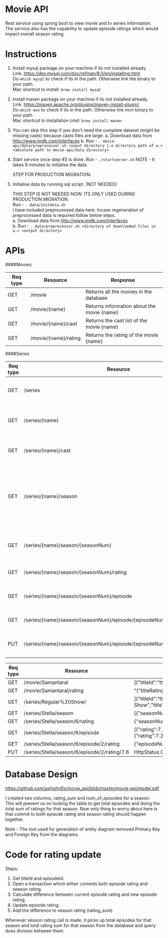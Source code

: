 # Movie API

Rest service using spring boot to view movie and tv series information.  
The service also has the capability to update episode ratings which would impact overall season rating.  

# Instructions

1. Install mysql package on your machine if its not installed already.  
   Link: https://dev.mysql.com/doc/refman/8.0/en/installing.html  
   Do `which mysql` to check if its in the path. Otherwise link the binary to your path.  
   Mac shortcut to install: `brew install mysql`
   
2. Install maven package on your machine if its not installed already.  
   Link: https://maven.apache.org/plugins/maven-install-plugin/  
   Do `which mvn` to check if its in the path. Otherwise link mvn binary to your path  
   Mac shortcut to installation cmd: `brew install maven`

3. You can skip this step if you don't need the complete dataset (might be missing casts) because casts files are large. 
   a. Download data from http://www.imdb.com/interfaces 
   b. Run - `. movie-api/data/preprocessor.sh <input directory i.e directory path of a.> <absolute path to movie-api/data directory>`

4. Start service once step #3 is done.
   Run - `./startserver.sh` 
   NOTE - It takes 8 minutes to initialise the data.    
   
   STEP FOR PRODUCTION MIGRATION:	
5. Initialise data by running sql script. (NOT NEEDED)  

   THIS STEP IS NOT NEEDED NOW. ITS ONLY USED DURING PRODUCTION MIGRATION.   
   Run - `. data/initdata.sh`  
   I have included preprocessed data here. Incase regeneration of preprocessed data is required follow below steps.  
   a. Download data from http://www.imdb.com/interfaces  
   b. Run - `. data/preprocessor.sh <directory of downloaded files in a.> <output directory>`  
    

# APIs

####Movies:

|Req type        |Resource               | Response           |
|----------------|-----------------------|--------------------|
|GET             |/movie                 |Returns all the movies in the database|
|GET             |/movie/{name}          |Returns information about the movie {name}|
|GET             |/movie/{name}/cast     |Returns the cast list of the movie {name}|
|GET             |/movie/{name}/rating   |Returns the rating of the movie {name}|


####Series

|Req type        |Resource               | Response           |
|----------------|-----------------------|--------------------|
|GET             |/series                |Returns all the tvseries in the database|
|GET             |/series/{name}         |Returns information about the tvseries {name}|
|GET             |/series/{name}/cast    |Returns the cast list of the tvseries {name}|
|GET             |/series/{name}/season  |Returns all available seasons of the series {name} (Note as the data is 2017 year only, it might have only 1 season.)|
|GET             |/series/{name}/season/{seasonNum}            |Returns all information of the season {seasonNum}|
|GET             |/series/{name}/season/{seasonNum}/rating     |Returns the rating of the season|
|GET             |/series/{name}/season/{seasonNum}/episode    |Returns all the episodes of the season|
|GET             |/series/{name}/season/{seasonNum}/episode/{episodeNum}/rating |Returns the rating of the episode|
|PUT             |/series/{name}/season/{seasonNum}/episode/{episodeNum}/rating/{newRating} | Updates rating of the episode to {newRating}|


|Req type        |Resource                                     | Response                                                             | 
|----------------|---------------------------------------------|----------------------------------------------------------------------| 
|GET             |/movie/Samantaral                            |[{"titleId":"tt7746986","titleName":"Samantaral","titleType":"movie"}]| 
|GET             |/movie/Samantaral/rating                     |"{\"titleRating\":\"7.6\",\"titleName\":\"Samantaral\"}"| 
|GET             |/series/Regular%20Show/                      |[{"titleId":"tt1710308","titleName":"Regular Show","titleType":"tvSeries"}]| 
|GET             |/series/Stella/season                        |[{"seasonNum":6,"seasonRating":7.62}]| 
|GET             |/series/Stella/season/6/rating               |{"seasonNum":6,"seasonRating":7.62}| 
|GET             |/series/Stella/season/6/episode              |[{"rating":7.2,"episodeNum":1},{"rating":7.6,"episodeNum":2},{"rating":7.2,"episodeNum":3}, 
|GET             |/series/Stella/season/6/episode/2/rating     |{"episodeNum":2,"rating":7.6}| 
|PUT             |/series/Stella/season/6/episode/2/rating/7.6 | HttpStatus.OK | 



# Database Design
   
  https://github.com/ashishnflx/movie_api/blob/master/movie-api/model.pdf
  
  I created two columns, rating_sum and num_of_episodes for a season.  
  This will prevent us on locking the table to get total episodes and doing the total sum of ratings for that season. 
  Now only thing to worry about here is that commit to both episode rating and season rating should happen together. 
  
  Note - The tool used for generation of entity diagram removed Primary Key and Foreign Key from the diagrams.  
  

# Code for rating update

  Steps:
  1. Get titleId and episodeId. 
  2. Open a transaction which either commits both episode rating and season rating. 
  3. Calculate difference between current episode rating and new episode rating. 
  4. Update episode rating. 
  5. Add the difference to season rating (rating_sum)  
  
  Whenever season rating call is made, it picks up total episodes for that season and total rating sum for that season from  the database and query does division between them.
  

